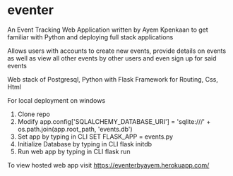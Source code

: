 # eventer
An Event Tracking Web Application written by Ayem Kpenkaan to get familiar with Python and deploying full stack applications

Allows users with accounts to create new events, provide details on events as well as view all other events by other users and even sign up for said events

Web stack of Postgresql, Python with Flask Framework for Routing, Css, Html

For local deployment on windows 
1. Clone repo
2. Modify app.config['SQLALCHEMY_DATABASE_URI'] = 'sqlite:///' + os.path.join(app.root_path, 'events.db')
3. Set app by typing in CLI SET FLASK_APP = events.py
4. Initialize Database by typing in CLI flask initdb
5. Run web app by typing in CLI flask run

To view hosted web app visit
https://eventerbyayem.herokuapp.com/

